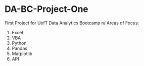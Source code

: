 # DA-BC-Project-One
First Project for UofT Data Analytics Bootcamp n/
Areas of Focus:
1. Excel
2. VBA
3. Python
4. Pandas
5. Matplotlib
6. API
